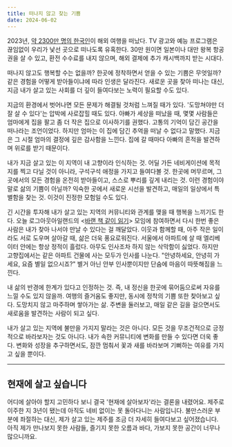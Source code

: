 ```yaml
---
title: 떠나지 않고 찾는 기쁨
date: 2024-06-02
---
```


2023년, [약 2300만 명의 한국인](https://www.traveltimes.co.kr/news/articleView.html?idxno=407563)이 해외 여행을 떠났다. TV 광고와 예능 프로그램은 끊임없이 우리가 낯선 곳으로 떠나도록 유혹한다. 30만 원이면 일본이나 대만 왕복 항공권을 살 수 있고, 환전 수수료를 내지 않으며, 해외 결제에 추가 캐시백까지 받는 시대다.

떠나지 않고도 행복할 수는 없을까? 한곳에 정착하면서 얻을 수 있는 기쁨은 무엇일까? 같은 경험을 어떻게 받아들이냐에 따라 인생은 달라진다. 새로운 곳을 찾아 떠나는 대신, 지금 내가 살고 있는 사회를 더 깊이 들여다보는 노력이 필요할 수도 있다.

지금의 환경에서 벗어나면 모든 문제가 해결될 것처럼 느껴질 때가 있다. '도망쳐야만 더 잘 살 수 있다'는 압박에 사로잡힐 때도 있다. 아빠가 세상을 떠났을 때, 몇몇 사람들은 엄마에게 집을 팔고 좀 더 작은 집으로 이사하기를 권했다. 고통의 기억이 담긴 공간을 떠나라는 조언이었다. 하지만 엄마는 이 집에 담긴 추억을 떠날 수 없다고 말했다. 지금은 그 시절 엄마의 결정에 깊은 감사함을 느낀다. 집에 갈 때마다 아빠의 흔적을 발견하며 위로를 받기 때문이다.

내가 지금 살고 있는 이 지역이 내 고향이라 인식하는 것. 어딜 가든 네비게이션에 목적지를 찍고 다닐 것이 아니라, 구석구석 애정을 가지고 들여다볼 것. 한곳에 머무르며, 그곳에서의 모든 경험을 온전히 받아들이고, 스스로 뿌리를 깊게 내리는 것. 이런 경험이야말로 삶의 기쁨이 아닐까? 익숙한 곳에서 새로운 시선을 발견하고, 매일의 일상에서 특별함을 찾는 것. 이것이 진정한 모험일 수도 있다.

긴 시간을 투자해 내가 살고 있는 지역의 커뮤니티와 관계를 맺을 때 행복을 느끼기도 한다. 오늘 로그아웃아일랜드의 <[바랜 책 같이 읽기](https://www.logoutisland.com/welcome/바랜책같이읽기)> 모임에 참여하면서 다시 한번 좋은 사람은 내가 찾아 나서야 만날 수 있다는 걸 깨달았다. 이웃과 함께할 때, 아주 작은 일이라도 서로 도우며 살아갈 때, 삶은 더욱 풍요로워진다. 서울에서 아파트에 살 때 엘리베이터 안에는 항상 정적이 흘렀다. 아무도 인사조차 하지 않는 삭막함이 싫었다. 하지만 고향집에서는 같은 아파트 건물에 사는 모두가 인사를 나눈다. "안녕하세요, 안녕히 가세요, 요즘 별일 없으시죠?" 별거 아닌 안부 인사뿐이지만 단숨에 마음이 따뜻해짐을 느낀다.

내 삶의 반경에 한계가 있다고 인정하는 것. 즉, 내 정신을 한곳에 묶어둠으로써 자유를 느낄 수도 있지 않을까. 여행의 즐거움도 좋지만, 동시에 정착의 기쁨 또한 찾아보고 싶다. 도망치지 않고 마주하며 쌓아가는 삶. 주변을 둘러보고, 매일 같은 길을 걸으면서도 새로움을 발견하는 사람이 되고 싶다.

내가 살고 있는 지역에 불만을 가지지 말라는 것은 아니다. 모든 것을 무조건적으로 긍정적으로 바라보자는 것도 아니다. 내가 속한 커뮤니티에 변화를 만들 수 있다면 더욱 좋다. 변화와 성장을 추구하면서도, 잠깐 멈춰서 꽃과 새를 바라보며 기뻐하는 여유를 가지고 싶을 뿐이다.

---

## 현재에 살고 싶습니다
어디에 살아야 할지 고민하다 보니 결국 '현재에 살아보자'라는 결론을 내렸어요.
제주로 이주한 지 3년이 됐는데 아직도 네비 없이는 못 돌아다니는 사람입니다. 불만스러운 부분에 좌절하는 대신, 제가 살고 있는 제주를 조금 더 자세히 들여다보고 싶어졌습니다. 아직 제가 만나보지 못한 사람들, 즐기지 못한 오름과 바다, 가보지 못한 공간이 너무나 많으니까요.